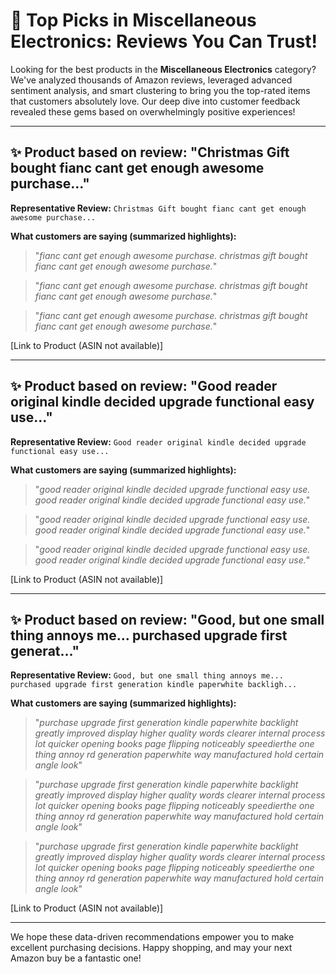 # 🌟 Top Picks in Miscellaneous Electronics: Reviews You Can Trust!

Looking for the best products in the **Miscellaneous Electronics** category? We've analyzed thousands of Amazon reviews, leveraged advanced sentiment analysis, and smart clustering to bring you the top-rated items that customers absolutely love. Our deep dive into customer feedback revealed these gems based on overwhelmingly positive experiences!

--- 

## ✨ Product based on review: "Christmas Gift bought fianc cant get enough awesome purchase..."

**Representative Review:** `Christmas Gift bought fianc cant get enough awesome purchase...`

**What customers are saying (summarized highlights):**

> "*fianc cant get enough awesome purchase. christmas gift bought fianc cant get enough awesome purchase.*"

> "*fianc cant get enough awesome purchase. christmas gift bought fianc cant get enough awesome purchase.*"

> "*fianc cant get enough awesome purchase. christmas gift bought fianc cant get enough awesome purchase.*"

[Link to Product (ASIN not available)]

--- 

## ✨ Product based on review: "Good reader original kindle decided upgrade functional easy use..."

**Representative Review:** `Good reader original kindle decided upgrade functional easy use...`

**What customers are saying (summarized highlights):**

> "*good reader original kindle decided upgrade functional easy use. good reader original kindle decided upgrade functional easy use.*"

> "*good reader original kindle decided upgrade functional easy use. good reader original kindle decided upgrade functional easy use.*"

> "*good reader original kindle decided upgrade functional easy use. good reader original kindle decided upgrade functional easy use.*"

[Link to Product (ASIN not available)]

--- 

## ✨ Product based on review: "Good, but one small thing annoys me... purchased upgrade first generat..."

**Representative Review:** `Good, but one small thing annoys me... purchased upgrade first generation kindle paperwhite backligh...`

**What customers are saying (summarized highlights):**

> "*purchase upgrade first generation kindle paperwhite backlight greatly improved display higher quality words clearer internal process lot quicker opening books page flipping noticeably speedierthe one thing annoy rd generation paperwhite way manufactured hold certain angle look*"

> "*purchase upgrade first generation kindle paperwhite backlight greatly improved display higher quality words clearer internal process lot quicker opening books page flipping noticeably speedierthe one thing annoy rd generation paperwhite way manufactured hold certain angle look*"

> "*purchase upgrade first generation kindle paperwhite backlight greatly improved display higher quality words clearer internal process lot quicker opening books page flipping noticeably speedierthe one thing annoy rd generation paperwhite way manufactured hold certain angle look*"

[Link to Product (ASIN not available)]

--- 

We hope these data-driven recommendations empower you to make excellent purchasing decisions. Happy shopping, and may your next Amazon buy be a fantastic one!
